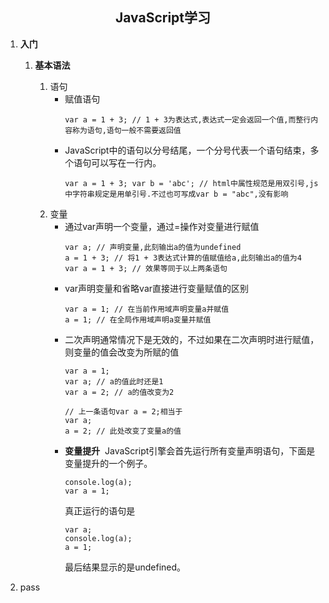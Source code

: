 ## <center> JavaScript学习 </center>
1. <b>入门</b>
   1.  <b>基本语法</b><p>
       1.  语句
            * 赋值语句
                ```
                var a = 1 + 3; // 1 + 3为表达式,表达式一定会返回一个值,而整行内容称为语句,语句一般不需要返回值
                ```
            * JavaScript中的语句以分号结尾，一个分号代表一个语句结束，多个语句可以写在一行内。
                ```
                var a = 1 + 3; var b = 'abc'; // html中属性规范是用双引号,js中字符串规定是用单引号.不过也可写成var b = "abc",没有影响
                ```
        1. 变量
            * 通过var声明一个变量，通过=操作对变量进行赋值
                ```
                var a; // 声明变量,此刻输出a的值为undefined
                a = 1 + 3; // 将1 + 3表达式计算的值赋值给a,此刻输出a的值为4
                var a = 1 + 3; // 效果等同于以上两条语句
                ```
            * var声明变量和省略var直接进行变量赋值的区别
                ```
                var a = 1; // 在当前作用域声明变量a并赋值
                a = 1; // 在全局作用域声明a变量并赋值
                ```
            * 二次声明通常情况下是无效的，不过如果在二次声明时进行赋值，则变量的值会改变为所赋的值
                ```
                var a = 1;
                var a; // a的值此时还是1
                var a = 2; // a的值改变为2
                
                // 上一条语句var a = 2;相当于
                var a;
                a = 2; // 此处改变了变量a的值
                ```
            * <b>变量提升</b>&nbsp;&nbsp;JavaScript引擎会首先运行所有变量声明语句，下面是变量提升的一个例子。
                ```
                console.log(a);
                var a = 1;
                ```
                真正运行的语句是
                ```
                var a;
                console.log(a);
                a = 1;
                ```
                最后结果显示的是undefined。
            
2. pass